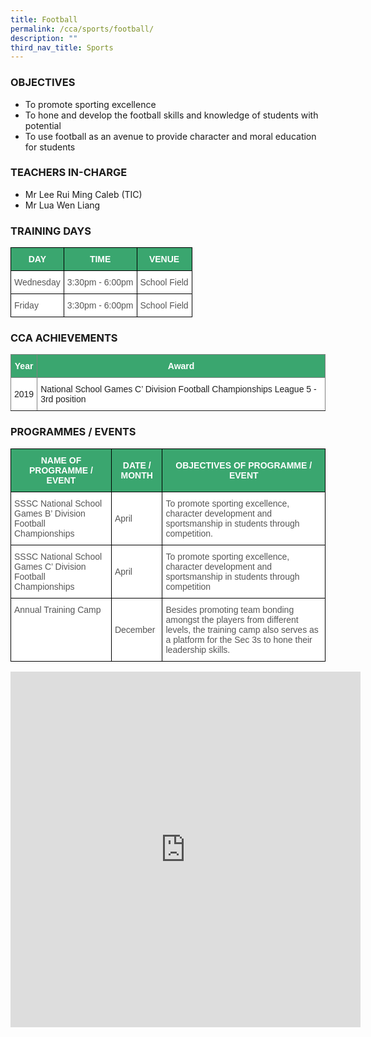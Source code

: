 ```yaml
---
title: Football
permalink: /cca/sports/football/
description: ""
third_nav_title: Sports
---
```

### OBJECTIVES

*   To promote sporting excellence
*   To hone and develop the football skills and knowledge of students with potential
*   To use football as an avenue to provide character and moral education for students

  

### TEACHERS IN-CHARGE

*   Mr Lee Rui Ming Caleb (TIC)
*   Mr Lua Wen Liang&nbsp;  
    

  

### TRAINING DAYS

<style type="text/css">
.tg  {border-collapse:collapse;border-spacing:0;}
.tg td{border-color:black;border-style:solid;border-width:1px;font-family:Arial, sans-serif;font-size:14px;
  overflow:hidden;padding:10px 5px;word-break:normal;}
.tg th{border-color:black;border-style:solid;border-width:1px;font-family:Arial, sans-serif;font-size:14px;
  font-weight:normal;overflow:hidden;padding:10px 5px;word-break:normal;}
.tg .tg-k0s0{background-color:#3AA66F;color:#FFF;font-weight:bold;text-align:center;vertical-align:middle}
.tg .tg-mwz3{background-color:#FFF;color:#565656;text-align:left;vertical-align:middle}
</style>
<table class="tg">
<thead>
  <tr>
    <th class="tg-k0s0"><span style="color:#FFF;background-color:#3AA66F">DAY</span></th>
    <th class="tg-k0s0"><span style="color:#FFF;background-color:#3AA66F">TIME</span></th>
    <th class="tg-k0s0"><span style="color:#FFF;background-color:#3AA66F">VENUE</span></th>
  </tr>
</thead>
<tbody>
  <tr>
    <td class="tg-mwz3"><span style="color:#565656">Wednesday</span></td>
    <td class="tg-mwz3"><span style="color:#565656">3:30pm - 6:00pm</span></td>
    <td class="tg-mwz3"><span style="color:#565656">School Field</span></td>
  </tr>
  <tr>
    <td class="tg-mwz3"><span style="color:#565656">Friday</span></td>
    <td class="tg-mwz3"><span style="color:#565656">3:30pm - 6:00pm</span></td>
    <td class="tg-mwz3"><span style="color:#565656">School Field</span></td>
  </tr>
</tbody>
</table>

### CCA ACHIEVEMENTS

<style type="text/css">
.tg  {border-collapse:collapse;border-spacing:0;}
.tg td{border-color:black;border-style:solid;border-width:1px;font-family:Arial, sans-serif;font-size:14px;
  overflow:hidden;padding:10px 5px;word-break:normal;}
.tg th{border-color:black;border-style:solid;border-width:1px;font-family:Arial, sans-serif;font-size:14px;
  font-weight:normal;overflow:hidden;padding:10px 5px;word-break:normal;}
.tg .tg-lk3d{background-color:#3AA66F;border-color:inherit;color:#FFF;font-weight:bold;text-align:center;vertical-align:middle}
.tg .tg-gktn{background-color:#FFF;border-color:inherit;color:#222;text-align:center;vertical-align:middle}
.tg .tg-k81l{background-color:#FFF;border-color:inherit;color:#222;text-align:left;vertical-align:middle}
</style>
<table class="tg">
<thead>
  <tr>
    <th class="tg-lk3d"><span style="color:#FFF;background-color:#3AA66F">Year</span></th>
    <th class="tg-lk3d"><span style="color:#FFF;background-color:#3AA66F">Award</span></th>
  </tr>
</thead>
<tbody>
  <tr>
    <td class="tg-gktn"><span style="color:#222;background-color:#FFF">2019</span></td>
    <td class="tg-k81l"><span style="color:#222;background-color:#FFF">National School Games C’ Division Football Championships League 5 - 3</span>rd <span style="color:#222;background-color:#FFF">position</span></td>
  </tr>
</tbody>
</table>

### PROGRAMMES / EVENTS

  <style type="text/css">
.tg  {border-collapse:collapse;border-spacing:0;}
.tg td{border-color:black;border-style:solid;border-width:1px;font-family:Arial, sans-serif;font-size:14px;
  overflow:hidden;padding:10px 5px;word-break:normal;}
.tg th{border-color:black;border-style:solid;border-width:1px;font-family:Arial, sans-serif;font-size:14px;
  font-weight:normal;overflow:hidden;padding:10px 5px;word-break:normal;}
.tg .tg-61iw{background-color:#FFF;color:#F00;text-align:left;vertical-align:top}
.tg .tg-k0s0{background-color:#3AA66F;color:#FFF;font-weight:bold;text-align:center;vertical-align:middle}
.tg .tg-mwz3{background-color:#FFF;color:#565656;text-align:left;vertical-align:middle}
.tg .tg-njgx{background-color:#FFF;color:#565656;text-align:left;vertical-align:top}
</style>
<table class="tg">
<thead>
  <tr>
    <th class="tg-k0s0"><span style="color:#FFF;background-color:#3AA66F">NAME OF PROGRAMME / EVENT</span></th>
    <th class="tg-k0s0"><span style="color:#FFF;background-color:#3AA66F">DATE / MONTH</span></th>
    <th class="tg-k0s0"><span style="color:#FFF;background-color:#3AA66F">OBJECTIVES OF PROGRAMME / EVENT</span></th>
  </tr>
</thead>
<tbody>
  <tr>
    <td class="tg-mwz3"><span style="color:#565656">SSSC National School Games B’ Division Football Championships</span><br></td>
    <td class="tg-mwz3"><span style="color:#565656">April</span></td>
    <td class="tg-mwz3"><span style="color:#565656">To promote sporting excellence, character development and sportsmanship in students through competition.</span></td>
  </tr>
  <tr>
    <td class="tg-61iw"><span style="color:#565656">SSSC National School Games C’ Division Football Championships </span></td>
    <td class="tg-mwz3"><span style="color:#565656">April</span></td>
    <td class="tg-njgx"><span style="color:#565656">To promote sporting excellence, character development and sportsmanship in students through competition </span></td>
  </tr>
  <tr>
    <td class="tg-61iw"><span style="color:#565656">Annual Training Camp </span></td>
    <td class="tg-mwz3"><span style="color:#565656">December</span></td>
    <td class="tg-mwz3"><span style="color:#565656">Besides promoting team bonding amongst the players from different levels, the training camp also serves as a platform for the Sec 3s to hone their leadership skills.</span></td>
  </tr>
</tbody>
</table>

<iframe allowfullscreen="true" height="569" width="560" frameborder="0" src="https://docs.google.com/presentation/d/e/2PACX-1vSry--baABMAy6DBk1MoQ57O1VZn_kRyYfNy-P-m5RWZZJWVh77eObiJZNhX5bdeM4VNKWhL2CJcaV1/embed?start=true&amp;loop=true&amp;delayms=3000"></iframe>